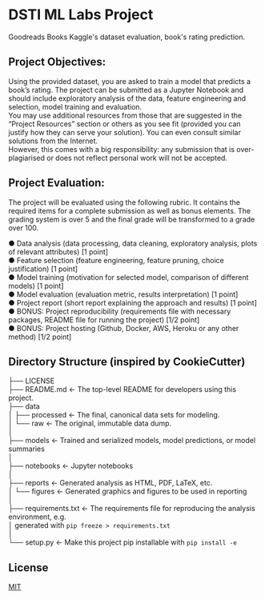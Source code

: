 # DSTI ML Labs Project

Goodreads Books Kaggle's dataset evaluation, book's rating prediction.

## Project Objectives:
Using the provided dataset, you are asked to train a model that predicts a book’s rating. The
project can be submitted as a Jupyter Notebook and should include exploratory analysis of
the data, feature engineering and selection, model training and evaluation.  
You may use additional resources from those that are suggested in the “Project Resources”
section or others as you see fit (provided you can justify how they can serve your solution).
You can even consult similar solutions from the Internet.   
However, this comes with a big
responsibility: any submission that is over-plagiarised or does not reflect personal work
will not be accepted.

## Project Evaluation:
The project will be evaluated using the following rubric. It contains the required items for a
complete submission as well as bonus elements. The grading system is over 5 and the final
grade will be transformed to a grade over 100.

● Data analysis (data processing, data cleaning, exploratory analysis, plots of relevant
attributes) [1 point]  
● Feature selection (feature engineering, feature pruning, choice justification) [1 point]  
● Model training (motivation for selected model, comparison of different models) [1
point]  
● Model evaluation (evaluation metric, results interpretation) [1 point]  
● Project report (short report explaining the approach and results) [1 point]  
● BONUS: Project reproducibility (requirements file with necessary packages, README
file for running the project) [1/2 point]  
● BONUS: Project hosting (Github, Docker, AWS, Heroku or any other method) [1/2
point]


## Directory Structure (inspired by CookieCutter)

├── LICENSE  
├── README.md          <- The top-level README for developers using this project.  
├── data  
│   ├── processed      <- The final, canonical data sets for modeling.  
│   └── raw            <- The original, immutable data dump.  
│  
├── models             <- Trained and serialized models, model predictions, or model summaries  
│  
├── notebooks          <- Jupyter notebooks  
│  
├── reports            <- Generated analysis as HTML, PDF, LaTeX, etc.  
│   └── figures        <- Generated graphics and figures to be used in reporting  
│  
├── requirements.txt   <- The requirements file for reproducing the analysis environment, e.g.  
│                         generated with `pip freeze > requirements.txt`  
│  
└── setup.py           <- Make this project pip installable with `pip install -e`  
  
## License
[MIT](https://choosealicense.com/licenses/mit/)